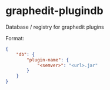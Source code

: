 # graphedit-plugindb
Database / registry for graphedit plugins

Format:
```json
{
    "db": {
        "plugin-name": {
            "<semver>": "<url>.jar"
        }
    }
}
```
